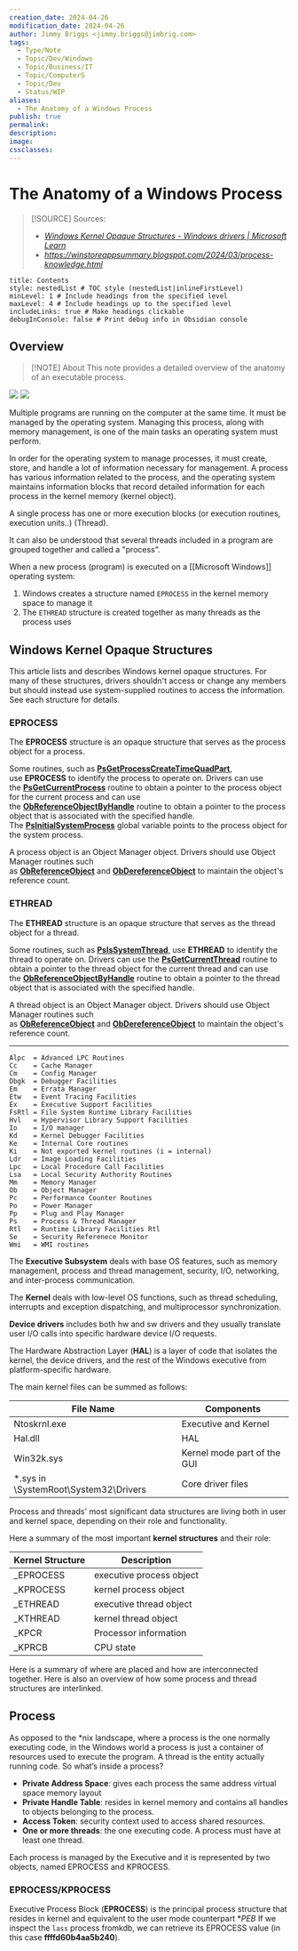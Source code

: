 ```yaml
---
creation_date: 2024-04-26
modification_date: 2024-04-26
author: Jimmy Briggs <jimmy.briggs@jimbrig.com>
tags:
  - Type/Note
  - Topic/Dev/Windows
  - Topic/Business/IT
  - Topic/ComputerS
  - Topic/Dev
  - Status/WIP
aliases:
  - The Anatomy of a Windows Process
publish: true
permalink:
description:
image:
cssclasses:
---
```


# The Anatomy of a Windows Process

> [!SOURCE] Sources:
> - *[Windows Kernel Opaque Structures - Windows drivers | Microsoft Learn](https://learn.microsoft.com/en-us/windows-hardware/drivers/kernel/eprocess)*
> - *https://winstoreappsummary.blogspot.com/2024/03/process-knowledge.html*

```table-of-contents
title: Contents 
style: nestedList # TOC style (nestedList|inlineFirstLevel)
minLevel: 1 # Include headings from the specified level
maxLevel: 4 # Include headings up to the specified level
includeLinks: true # Make headings clickable
debugInConsole: false # Print debug info in Obsidian console
```

## Overview

> [!NOTE] About
> This note provides a detailed overview of the anatomy of an executable process.

![](https://i.imgur.com/FmZVk1c.png)
![](https://i.imgur.com/RhPlPQM.png)


Multiple programs are running on the computer at the same time. It must be managed by the operating system. Managing this process, along with memory management, is one of the main tasks an operating system must perform.

In order for the operating system to manage processes, it must create, store, and handle a lot of information necessary for management. A process has various information related to the process, and the operating system maintains information blocks that record detailed information for each process in the kernel memory (kernel object).

A single process has one or more execution blocks (or execution routines, execution units..) (Thread).

It can also be understood that several threads included in a program are grouped together and called a "process".

When a new process (program) is executed on a [[Microsoft Windows]] operating system:

1. Windows creates a structure named `EPROCESS` in the kernel memory space to manage it
2. The `ETHREAD` structure is created together as many threads as the process uses

## Windows Kernel Opaque Structures

This article lists and describes Windows kernel opaque structures. For many of these structures, drivers shouldn't access or change any members but should instead use system-supplied routines to access the information. See each structure for details.

### EPROCESS

The **EPROCESS** structure is an opaque structure that serves as the process object for a process.

Some routines, such as [**PsGetProcessCreateTimeQuadPart**](https://learn.microsoft.com/en-us/windows-hardware/drivers/ddi/ntddk/nf-ntddk-psgetprocesscreatetimequadpart), use **EPROCESS** to identify the process to operate on. Drivers can use the [**PsGetCurrentProcess**](https://learn.microsoft.com/en-us/windows-hardware/drivers/ddi/wdm/nf-wdm-iogetcurrentprocess) routine to obtain a pointer to the process object for the current process and can use the [**ObReferenceObjectByHandle**](https://learn.microsoft.com/en-us/windows-hardware/drivers/ddi/wdm/nf-wdm-obreferenceobjectbyhandle) routine to obtain a pointer to the process object that is associated with the specified handle. The [**PsInitialSystemProcess**](https://learn.microsoft.com/en-us/windows-hardware/drivers/kernel/mm64bitphysicaladdress) global variable points to the process object for the system process.

A process object is an Object Manager object. Drivers should use Object Manager routines such as [**ObReferenceObject**](https://learn.microsoft.com/en-us/windows-hardware/drivers/ddi/wdm/nf-wdm-obfreferenceobject) and [**ObDereferenceObject**](https://learn.microsoft.com/en-us/windows-hardware/drivers/ddi/wdm/nf-wdm-obdereferenceobject) to maintain the object's reference count.

### ETHREAD

The **ETHREAD** structure is an opaque structure that serves as the thread object for a thread.

Some routines, such as [**PsIsSystemThread**](https://learn.microsoft.com/en-us/windows-hardware/drivers/ddi/ntifs/nf-ntifs-psissystemthread), use **ETHREAD** to identify the thread to operate on. Drivers can use the [**PsGetCurrentThread**](https://learn.microsoft.com/en-us/windows-hardware/drivers/ddi/ntddk/nf-ntddk-psgetcurrentthread) routine to obtain a pointer to the thread object for the current thread and can use the [**ObReferenceObjectByHandle**](https://learn.microsoft.com/en-us/windows-hardware/drivers/ddi/wdm/nf-wdm-obreferenceobjectbyhandle) routine to obtain a pointer to the thread object that is associated with the specified handle.

A thread object is an Object Manager object. Drivers should use Object Manager routines such as [**ObReferenceObject**](https://learn.microsoft.com/en-us/windows-hardware/drivers/ddi/wdm/nf-wdm-obfreferenceobject) and [**ObDereferenceObject**](https://learn.microsoft.com/en-us/windows-hardware/drivers/ddi/wdm/nf-wdm-obdereferenceobject) to maintain the object's reference count.

 ***
 
```plaintext
Alpc  = Advanced LPC Routines
Cc    = Cache Manager
Cm    = Config Manager
Dbgk  = Debugger Facilities
Em    = Errata Manager
Etw   = Event Tracing Facilities
Ex    = Executive Support Facilities
FsRtl = File System Runtime Library Facilities
Hvl   = Hypervisor Library Support Facilities 
Io    = I/O manager
Kd    = Kernel Debugger Facilities
Ke    = Internal Core routines
Ki    = Not exported kernel routines (i = internal)
Ldr   = Image Loading Facilities
Lpc   = Local Procedure Call Facilities
Lsa   = Local Security Authority Routines
Mm    = Memory Manager
Ob    = Object Manager
Pc    = Performance Counter Routines
Po    = Power Manager
Pp    = Plug and Play Manager
Ps    = Process & Thread Manager
Rtl   = Runtime Library Facilities Rtl 
Se    = Security Referenece Monitor
Wmi   = WMI routines
```

The **Executive Subsystem** deals with base OS features, such as memory management, process and thread management, security, I/O, networking, and inter-process communication.

The **Kernel** deals with low-level OS functions, such as thread scheduling, interrupts and exception dispatching, and multiprocessor synchronization.

**Device drivers** includes both hw and sw drivers and they usually translate user I/O calls into specific hardware device I/O requests.

The Hardware Abstraction Layer (**HAL**) is a layer of code that isolates the kernel, the device drivers, and the rest of the Windows executive from platform-specific hardware.

The main kernel files can be summed as follows:

|File Name|Components|
|---|---|
|Ntoskrnl.exe|Executive and Kernel|
|Hal.dll|HAL|
|Win32k.sys|Kernel mode part of the GUI|
|*.sys in \SystemRoot\System32\Drivers|Core driver files|

Process and threads' most significant data structures are living both in user and kernel space, depending on their role and functionality.

Here a summary of the most important **kernel structures** and their role:

|Kernel Structure|Description|
|---|---|
|_EPROCESS|executive process object|
|_KPROCESS|kernel process object|
|_ETHREAD|executive thread object|
|_KTHREAD|kernel thread object|
|_KPCR|Processor information|
|_KPRCB|CPU state|

Here is a summary of where are placed and how are interconnected together. Here is also an overview of how some process and thread structures are interlinked.

## Process

As opposed to the *nix landscape, where a process is the one normally executing code, in the Windows world a process is just a container of resources used to execute the program. A thread is the entity actually running code. So what’s inside a process?

- **Private Address Space**: gives each process the same address virtual space memory layout
- **Private Handle Table**: resides in kernel memory and contains all handles to objects belonging to the process.
- **Access Token**: security context used to access shared resources.
- **One or more threads**: the one executing code. A process must have at least one thread.

Each process is managed by the Executive and it is represented by two objects, named EPROCESS and KPROCESS.

### EPROCESS/KPROCESS

Executive Process Block (**EPROCESS**) is the principal process structure that resides in kernel and equivalent to the user mode counterpart *_PEB_ If we inspect the `lass` process fromkdb, we can retrieve its EPROCESS value (in this case **ffffd60b4aa5b240**).